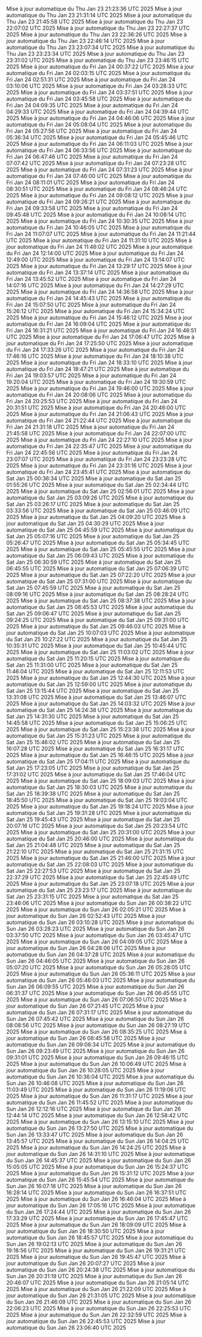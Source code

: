 Mise à jour automatique du Thu Jan 23 21:23:36 UTC 2025
Mise à jour automatique du Thu Jan 23 21:31:14 UTC 2025
Mise à jour automatique du Thu Jan 23 21:45:58 UTC 2025
Mise à jour automatique du Thu Jan 23 22:07:02 UTC 2025
Mise à jour automatique du Thu Jan 23 22:27:37 UTC 2025
Mise à jour automatique du Thu Jan 23 22:36:26 UTC 2025
Mise à jour automatique du Thu Jan 23 22:46:14 UTC 2025
Mise à jour automatique du Thu Jan 23 23:07:34 UTC 2025
Mise à jour automatique du Thu Jan 23 23:23:34 UTC 2025
Mise à jour automatique du Thu Jan 23 23:31:02 UTC 2025
Mise à jour automatique du Thu Jan 23 23:46:15 UTC 2025
Mise à jour automatique du Fri Jan 24 00:37:22 UTC 2025
Mise à jour automatique du Fri Jan 24 02:03:15 UTC 2025
Mise à jour automatique du Fri Jan 24 02:51:31 UTC 2025
Mise à jour automatique du Fri Jan 24 03:10:06 UTC 2025
Mise à jour automatique du Fri Jan 24 03:28:33 UTC 2025
Mise à jour automatique du Fri Jan 24 03:37:51 UTC 2025
Mise à jour automatique du Fri Jan 24 03:45:58 UTC 2025
Mise à jour automatique du Fri Jan 24 04:09:35 UTC 2025
Mise à jour automatique du Fri Jan 24 04:29:33 UTC 2025
Mise à jour automatique du Fri Jan 24 04:39:44 UTC 2025
Mise à jour automatique du Fri Jan 24 04:46:06 UTC 2025
Mise à jour automatique du Fri Jan 24 05:08:04 UTC 2025
Mise à jour automatique du Fri Jan 24 05:27:56 UTC 2025
Mise à jour automatique du Fri Jan 24 05:36:34 UTC 2025
Mise à jour automatique du Fri Jan 24 05:45:46 UTC 2025
Mise à jour automatique du Fri Jan 24 06:11:03 UTC 2025
Mise à jour automatique du Fri Jan 24 06:33:56 UTC 2025
Mise à jour automatique du Fri Jan 24 06:47:46 UTC 2025
Mise à jour automatique du Fri Jan 24 07:07:42 UTC 2025
Mise à jour automatique du Fri Jan 24 07:23:28 UTC 2025
Mise à jour automatique du Fri Jan 24 07:31:23 UTC 2025
Mise à jour automatique du Fri Jan 24 07:46:00 UTC 2025
Mise à jour automatique du Fri Jan 24 08:11:01 UTC 2025
Mise à jour automatique du Fri Jan 24 08:30:51 UTC 2025
Mise à jour automatique du Fri Jan 24 08:46:24 UTC 2025
Mise à jour automatique du Fri Jan 24 09:08:12 UTC 2025
Mise à jour automatique du Fri Jan 24 09:26:21 UTC 2025
Mise à jour automatique du Fri Jan 24 09:33:58 UTC 2025
Mise à jour automatique du Fri Jan 24 09:45:48 UTC 2025
Mise à jour automatique du Fri Jan 24 10:08:14 UTC 2025
Mise à jour automatique du Fri Jan 24 10:30:35 UTC 2025
Mise à jour automatique du Fri Jan 24 10:46:05 UTC 2025
Mise à jour automatique du Fri Jan 24 11:07:07 UTC 2025
Mise à jour automatique du Fri Jan 24 11:21:44 UTC 2025
Mise à jour automatique du Fri Jan 24 11:31:10 UTC 2025
Mise à jour automatique du Fri Jan 24 11:46:02 UTC 2025
Mise à jour automatique du Fri Jan 24 12:14:00 UTC 2025
Mise à jour automatique du Fri Jan 24 12:49:00 UTC 2025
Mise à jour automatique du Fri Jan 24 13:14:07 UTC 2025
Mise à jour automatique du Fri Jan 24 13:29:17 UTC 2025
Mise à jour automatique du Fri Jan 24 13:37:14 UTC 2025
Mise à jour automatique du Fri Jan 24 13:45:52 UTC 2025
Mise à jour automatique du Fri Jan 24 14:07:16 UTC 2025
Mise à jour automatique du Fri Jan 24 14:27:29 UTC 2025
Mise à jour automatique du Fri Jan 24 14:36:58 UTC 2025
Mise à jour automatique du Fri Jan 24 14:45:43 UTC 2025
Mise à jour automatique du Fri Jan 24 15:07:50 UTC 2025
Mise à jour automatique du Fri Jan 24 15:26:12 UTC 2025
Mise à jour automatique du Fri Jan 24 15:34:24 UTC 2025
Mise à jour automatique du Fri Jan 24 15:46:12 UTC 2025
Mise à jour automatique du Fri Jan 24 16:09:04 UTC 2025
Mise à jour automatique du Fri Jan 24 16:31:21 UTC 2025
Mise à jour automatique du Fri Jan 24 16:46:51 UTC 2025
Mise à jour automatique du Fri Jan 24 17:06:47 UTC 2025
Mise à jour automatique du Fri Jan 24 17:25:50 UTC 2025
Mise à jour automatique du Fri Jan 24 17:33:26 UTC 2025
Mise à jour automatique du Fri Jan 24 17:46:16 UTC 2025
Mise à jour automatique du Fri Jan 24 18:10:38 UTC 2025
Mise à jour automatique du Fri Jan 24 18:33:10 UTC 2025
Mise à jour automatique du Fri Jan 24 18:47:21 UTC 2025
Mise à jour automatique du Fri Jan 24 19:03:57 UTC 2025
Mise à jour automatique du Fri Jan 24 19:20:04 UTC 2025
Mise à jour automatique du Fri Jan 24 19:30:59 UTC 2025
Mise à jour automatique du Fri Jan 24 19:46:00 UTC 2025
Mise à jour automatique du Fri Jan 24 20:08:06 UTC 2025
Mise à jour automatique du Fri Jan 24 20:25:53 UTC 2025
Mise à jour automatique du Fri Jan 24 20:31:51 UTC 2025
Mise à jour automatique du Fri Jan 24 20:46:00 UTC 2025
Mise à jour automatique du Fri Jan 24 21:06:43 UTC 2025
Mise à jour automatique du Fri Jan 24 21:22:44 UTC 2025
Mise à jour automatique du Fri Jan 24 21:31:18 UTC 2025
Mise à jour automatique du Fri Jan 24 21:45:58 UTC 2025
Mise à jour automatique du Fri Jan 24 22:07:00 UTC 2025
Mise à jour automatique du Fri Jan 24 22:27:10 UTC 2025
Mise à jour automatique du Fri Jan 24 22:35:47 UTC 2025
Mise à jour automatique du Fri Jan 24 22:45:56 UTC 2025
Mise à jour automatique du Fri Jan 24 23:07:07 UTC 2025
Mise à jour automatique du Fri Jan 24 23:23:28 UTC 2025
Mise à jour automatique du Fri Jan 24 23:31:16 UTC 2025
Mise à jour automatique du Fri Jan 24 23:45:41 UTC 2025
Mise à jour automatique du Sat Jan 25 00:36:34 UTC 2025
Mise à jour automatique du Sat Jan 25 01:55:26 UTC 2025
Mise à jour automatique du Sat Jan 25 02:34:44 UTC 2025
Mise à jour automatique du Sat Jan 25 02:56:01 UTC 2025
Mise à jour automatique du Sat Jan 25 03:09:26 UTC 2025
Mise à jour automatique du Sat Jan 25 03:26:17 UTC 2025
Mise à jour automatique du Sat Jan 25 03:33:56 UTC 2025
Mise à jour automatique du Sat Jan 25 03:46:09 UTC 2025
Mise à jour automatique du Sat Jan 25 04:09:20 UTC 2025
Mise à jour automatique du Sat Jan 25 04:30:29 UTC 2025
Mise à jour automatique du Sat Jan 25 04:45:59 UTC 2025
Mise à jour automatique du Sat Jan 25 05:07:16 UTC 2025
Mise à jour automatique du Sat Jan 25 05:26:47 UTC 2025
Mise à jour automatique du Sat Jan 25 05:34:45 UTC 2025
Mise à jour automatique du Sat Jan 25 05:45:55 UTC 2025
Mise à jour automatique du Sat Jan 25 06:09:43 UTC 2025
Mise à jour automatique du Sat Jan 25 06:30:59 UTC 2025
Mise à jour automatique du Sat Jan 25 06:45:55 UTC 2025
Mise à jour automatique du Sat Jan 25 07:06:39 UTC 2025
Mise à jour automatique du Sat Jan 25 07:22:20 UTC 2025
Mise à jour automatique du Sat Jan 25 07:31:00 UTC 2025
Mise à jour automatique du Sat Jan 25 07:45:59 UTC 2025
Mise à jour automatique du Sat Jan 25 08:09:16 UTC 2025
Mise à jour automatique du Sat Jan 25 08:28:24 UTC 2025
Mise à jour automatique du Sat Jan 25 08:37:38 UTC 2025
Mise à jour automatique du Sat Jan 25 08:45:53 UTC 2025
Mise à jour automatique du Sat Jan 25 09:06:47 UTC 2025
Mise à jour automatique du Sat Jan 25 09:24:25 UTC 2025
Mise à jour automatique du Sat Jan 25 09:31:00 UTC 2025
Mise à jour automatique du Sat Jan 25 09:46:03 UTC 2025
Mise à jour automatique du Sat Jan 25 10:07:03 UTC 2025
Mise à jour automatique du Sat Jan 25 10:27:22 UTC 2025
Mise à jour automatique du Sat Jan 25 10:35:31 UTC 2025
Mise à jour automatique du Sat Jan 25 10:45:44 UTC 2025
Mise à jour automatique du Sat Jan 25 11:03:02 UTC 2025
Mise à jour automatique du Sat Jan 25 11:20:15 UTC 2025
Mise à jour automatique du Sat Jan 25 11:31:00 UTC 2025
Mise à jour automatique du Sat Jan 25 11:46:04 UTC 2025
Mise à jour automatique du Sat Jan 25 12:11:53 UTC 2025
Mise à jour automatique du Sat Jan 25 12:44:30 UTC 2025
Mise à jour automatique du Sat Jan 25 12:59:00 UTC 2025
Mise à jour automatique du Sat Jan 25 13:15:44 UTC 2025
Mise à jour automatique du Sat Jan 25 13:31:08 UTC 2025
Mise à jour automatique du Sat Jan 25 13:46:07 UTC 2025
Mise à jour automatique du Sat Jan 25 14:03:32 UTC 2025
Mise à jour automatique du Sat Jan 25 14:24:38 UTC 2025
Mise à jour automatique du Sat Jan 25 14:31:30 UTC 2025
Mise à jour automatique du Sat Jan 25 14:45:58 UTC 2025
Mise à jour automatique du Sat Jan 25 15:06:25 UTC 2025
Mise à jour automatique du Sat Jan 25 15:23:38 UTC 2025
Mise à jour automatique du Sat Jan 25 15:31:23 UTC 2025
Mise à jour automatique du Sat Jan 25 15:46:02 UTC 2025
Mise à jour automatique du Sat Jan 25 16:07:28 UTC 2025
Mise à jour automatique du Sat Jan 25 16:31:17 UTC 2025
Mise à jour automatique du Sat Jan 25 16:46:15 UTC 2025
Mise à jour automatique du Sat Jan 25 17:04:11 UTC 2025
Mise à jour automatique du Sat Jan 25 17:23:05 UTC 2025
Mise à jour automatique du Sat Jan 25 17:31:02 UTC 2025
Mise à jour automatique du Sat Jan 25 17:46:04 UTC 2025
Mise à jour automatique du Sat Jan 25 18:09:03 UTC 2025
Mise à jour automatique du Sat Jan 25 18:30:03 UTC 2025
Mise à jour automatique du Sat Jan 25 18:39:38 UTC 2025
Mise à jour automatique du Sat Jan 25 18:45:50 UTC 2025
Mise à jour automatique du Sat Jan 25 19:03:04 UTC 2025
Mise à jour automatique du Sat Jan 25 19:18:24 UTC 2025
Mise à jour automatique du Sat Jan 25 19:31:28 UTC 2025
Mise à jour automatique du Sat Jan 25 19:45:43 UTC 2025
Mise à jour automatique du Sat Jan 25 20:07:16 UTC 2025
Mise à jour automatique du Sat Jan 25 20:23:54 UTC 2025
Mise à jour automatique du Sat Jan 25 20:31:00 UTC 2025
Mise à jour automatique du Sat Jan 25 20:46:00 UTC 2025
Mise à jour automatique du Sat Jan 25 21:04:48 UTC 2025
Mise à jour automatique du Sat Jan 25 21:22:10 UTC 2025
Mise à jour automatique du Sat Jan 25 21:31:15 UTC 2025
Mise à jour automatique du Sat Jan 25 21:46:00 UTC 2025
Mise à jour automatique du Sat Jan 25 22:08:03 UTC 2025
Mise à jour automatique du Sat Jan 25 22:27:53 UTC 2025
Mise à jour automatique du Sat Jan 25 22:37:29 UTC 2025
Mise à jour automatique du Sat Jan 25 22:45:49 UTC 2025
Mise à jour automatique du Sat Jan 25 23:07:18 UTC 2025
Mise à jour automatique du Sat Jan 25 23:23:17 UTC 2025
Mise à jour automatique du Sat Jan 25 23:31:15 UTC 2025
Mise à jour automatique du Sat Jan 25 23:46:06 UTC 2025
Mise à jour automatique du Sun Jan 26 00:38:22 UTC 2025
Mise à jour automatique du Sun Jan 26 02:05:21 UTC 2025
Mise à jour automatique du Sun Jan 26 02:52:43 UTC 2025
Mise à jour automatique du Sun Jan 26 03:10:28 UTC 2025
Mise à jour automatique du Sun Jan 26 03:28:23 UTC 2025
Mise à jour automatique du Sun Jan 26 03:37:50 UTC 2025
Mise à jour automatique du Sun Jan 26 03:45:47 UTC 2025
Mise à jour automatique du Sun Jan 26 04:09:05 UTC 2025
Mise à jour automatique du Sun Jan 26 04:28:06 UTC 2025
Mise à jour automatique du Sun Jan 26 04:37:28 UTC 2025
Mise à jour automatique du Sun Jan 26 04:46:05 UTC 2025
Mise à jour automatique du Sun Jan 26 05:07:20 UTC 2025
Mise à jour automatique du Sun Jan 26 05:28:05 UTC 2025
Mise à jour automatique du Sun Jan 26 05:36:11 UTC 2025
Mise à jour automatique du Sun Jan 26 05:46:03 UTC 2025
Mise à jour automatique du Sun Jan 26 06:09:55 UTC 2025
Mise à jour automatique du Sun Jan 26 06:31:37 UTC 2025
Mise à jour automatique du Sun Jan 26 06:45:55 UTC 2025
Mise à jour automatique du Sun Jan 26 07:06:50 UTC 2025
Mise à jour automatique du Sun Jan 26 07:21:45 UTC 2025
Mise à jour automatique du Sun Jan 26 07:31:17 UTC 2025
Mise à jour automatique du Sun Jan 26 07:45:42 UTC 2025
Mise à jour automatique du Sun Jan 26 08:08:56 UTC 2025
Mise à jour automatique du Sun Jan 26 08:27:19 UTC 2025
Mise à jour automatique du Sun Jan 26 08:35:25 UTC 2025
Mise à jour automatique du Sun Jan 26 08:45:58 UTC 2025
Mise à jour automatique du Sun Jan 26 09:06:34 UTC 2025
Mise à jour automatique du Sun Jan 26 09:23:49 UTC 2025
Mise à jour automatique du Sun Jan 26 09:31:01 UTC 2025
Mise à jour automatique du Sun Jan 26 09:46:15 UTC 2025
Mise à jour automatique du Sun Jan 26 10:06:49 UTC 2025
Mise à jour automatique du Sun Jan 26 10:28:05 UTC 2025
Mise à jour automatique du Sun Jan 26 10:36:04 UTC 2025
Mise à jour automatique du Sun Jan 26 10:46:08 UTC 2025
Mise à jour automatique du Sun Jan 26 11:03:49 UTC 2025
Mise à jour automatique du Sun Jan 26 11:19:06 UTC 2025
Mise à jour automatique du Sun Jan 26 11:31:17 UTC 2025
Mise à jour automatique du Sun Jan 26 11:45:52 UTC 2025
Mise à jour automatique du Sun Jan 26 12:12:16 UTC 2025
Mise à jour automatique du Sun Jan 26 12:44:14 UTC 2025
Mise à jour automatique du Sun Jan 26 12:58:42 UTC 2025
Mise à jour automatique du Sun Jan 26 13:15:10 UTC 2025
Mise à jour automatique du Sun Jan 26 13:27:50 UTC 2025
Mise à jour automatique du Sun Jan 26 13:33:47 UTC 2025
Mise à jour automatique du Sun Jan 26 13:45:57 UTC 2025
Mise à jour automatique du Sun Jan 26 14:04:25 UTC 2025
Mise à jour automatique du Sun Jan 26 14:24:25 UTC 2025
Mise à jour automatique du Sun Jan 26 14:31:10 UTC 2025
Mise à jour automatique du Sun Jan 26 14:45:37 UTC 2025
Mise à jour automatique du Sun Jan 26 15:05:05 UTC 2025
Mise à jour automatique du Sun Jan 26 15:24:37 UTC 2025
Mise à jour automatique du Sun Jan 26 15:31:12 UTC 2025
Mise à jour automatique du Sun Jan 26 15:45:54 UTC 2025
Mise à jour automatique du Sun Jan 26 16:07:18 UTC 2025
Mise à jour automatique du Sun Jan 26 16:28:14 UTC 2025
Mise à jour automatique du Sun Jan 26 16:37:51 UTC 2025
Mise à jour automatique du Sun Jan 26 16:46:04 UTC 2025
Mise à jour automatique du Sun Jan 26 17:05:16 UTC 2025
Mise à jour automatique du Sun Jan 26 17:24:44 UTC 2025
Mise à jour automatique du Sun Jan 26 17:33:29 UTC 2025
Mise à jour automatique du Sun Jan 26 17:45:47 UTC 2025
Mise à jour automatique du Sun Jan 26 18:09:09 UTC 2025
Mise à jour automatique du Sun Jan 26 18:30:50 UTC 2025
Mise à jour automatique du Sun Jan 26 18:45:57 UTC 2025
Mise à jour automatique du Sun Jan 26 19:02:13 UTC 2025
Mise à jour automatique du Sun Jan 26 19:18:56 UTC 2025
Mise à jour automatique du Sun Jan 26 19:31:21 UTC 2025
Mise à jour automatique du Sun Jan 26 19:45:47 UTC 2025
Mise à jour automatique du Sun Jan 26 20:07:27 UTC 2025
Mise à jour automatique du Sun Jan 26 20:24:38 UTC 2025
Mise à jour automatique du Sun Jan 26 20:31:19 UTC 2025
Mise à jour automatique du Sun Jan 26 20:46:07 UTC 2025
Mise à jour automatique du Sun Jan 26 21:05:14 UTC 2025
Mise à jour automatique du Sun Jan 26 21:22:09 UTC 2025
Mise à jour automatique du Sun Jan 26 21:31:05 UTC 2025
Mise à jour automatique du Sun Jan 26 21:46:09 UTC 2025
Mise à jour automatique du Sun Jan 26 22:06:23 UTC 2025
Mise à jour automatique du Sun Jan 26 22:25:53 UTC 2025
Mise à jour automatique du Sun Jan 26 22:32:59 UTC 2025
Mise à jour automatique du Sun Jan 26 22:45:53 UTC 2025
Mise à jour automatique du Sun Jan 26 23:06:40 UTC 2025
